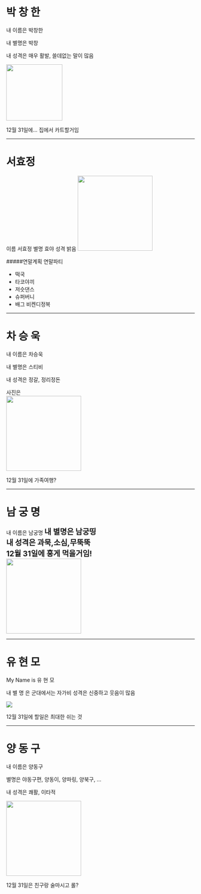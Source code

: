 ﻿# 박 창 한

내 이름은 박창한

내 별명은 박창

내 성격은 매우 활발, 쓸데없는 말이 많음

<img src = "http://www.mycoffeestory.co.kr/xe/files/attach/images/209/429/d821ed326396ae742f3884bdb2ed8d38.jpg" width="150px" height="150px">

12월 31일에... 집에서 카트할거임

---
# 서효정
이름	서효정
별명	효야
성격	밝음
<img 
src="https://img1.southernliving.timeinc.net/sites/default/files/styles/medium_2x/public/image/2017/10/main/arkansas_black_apple_pie_with_caramel_sauce_2540501_pieso_675.jpg?itok=iUlqw3oU" 
width="200px" height="200px">

#####연말계획
연말파티
- 떡국
- 타코야끼
- 저슷댄스
- 슈퍼버니
- 배그 비켄디정복

---
# 차 승 욱
내 이름은 차승욱

내 별명은 스티비

내 성격은 정갈, 정리정돈

사진은<br>
<img src = "https://www.fikardoswines.com.cy/wp-content/uploads/2017/01/Cyprus_wine_harvest_2016_chardonnay-1.jpg" width="200px" height="200px">

12월 31일에 가족여행?

---
# 남 궁 명
내 이름은 남궁명
<span style="font-size:20px; font-weight:bold">내 별명은 남궁띵</span><br>
<span style="font-size:20px; font-weight:bold">내 성격은 과묵,소심,무뚝뚝</span><br>
<span style="font-size:20px; font-weight:bold">12월 31일에 홍게 먹을거임!</span><br>
<img src="https://scontent-icn1-1.xx.fbcdn.net/v/t1.0-9/17554261_1131974856929209_8761835195175211739_n.jpg?_nc_cat=110&_nc_ht=scontent-icn1-1.xx&oh=085eb92ff50ccf0aac1e757bded896b4&oe=5CD103DD" width="200px" height="200px">

---
# 유 현 모

My Name is 유 현 모

내 별 명 은 군대에서는 자가비
성격은 신중하고 웃음이 많음

<img src ="https://shopping-phinf.pstatic.net/main_1121475/11214758206.20170319183952.jpg?type=f300">

12월 31일에 할일은 최대한 쉬는 것

---
# 양 동 구

내 이름은 양동구

별명은 야동구편, 양동이, 양파링, 양북구, ...

내 성격은 쾌활, 이타적

<img src="http://blogthumb2.naver.net/20150413_85/eodns1128_1428930903645wgShS_PNG/20150413_221155.png?type=w2" width="200px" height="200px">

12월 31일은 친구랑 술마시고 롤?


